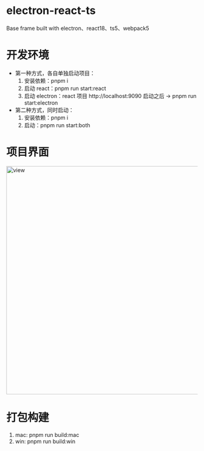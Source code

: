 # electron-react-ts

Base frame built with electron、react18、ts5、webpack5

# 开发环境

- 第一种方式，各自单独启动项目：
  1.  安装依赖：pnpm i
  2.  启动 react：pnpm run start:react
  3.  启动 electron：react 项目 http://localhost:9090 启动之后 -> pnpm run start:electron
- 第二种方式，同时启动：
  1.  安装依赖：pnpm i
  2.  启动：pnpm run start:both

# 项目界面

<img width="600" alt="view" src="https://github.com/YDMua/electron-react-ts/assets/37897058/d6d887e3-4c87-4a3e-9d51-fdbed7ec95a5">

# 打包构建

1. mac: pnpm run build:mac
2. win: pnpm run build:win
